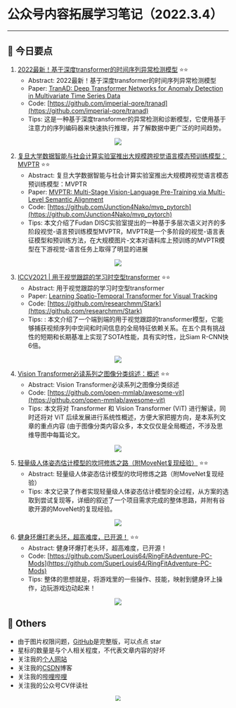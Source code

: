 # 公众号内容拓展学习笔记（2022.3.4）

------



## :paperclip:  今日要点

1. [2022最新！基于深度transformer的时间序列异常检测模型](https://mp.weixin.qq.com/s/oIG87toA1IkLyEVjFsJldw)         :star::star:
   - Abstract: 2022最新！基于深度transformer的时间序列异常检测模型
   - Paper: [TranAD: Deep Transformer Networks for Anomaly Detection in Multivariate Time Series Data](https://arxiv.org/abs/2201.07284)
   - Code: [https://github.com/imperial-qore/tranad](https://github.com/imperial-qore/tranad)
   - Tips:  这是一种基于深度transformer的异常检测和诊断模型，它使用基于注意力的序列编码器来快速执行推理，并了解数据中更广泛的时间趋势。

<div align=center><img src="https://mmbiz.qpic.cn/mmbiz_png/Znac0PLV6ymbeAvribQDMOzVzFmJVevLibKPnOjNssGX7052aZO41K5xlQNvqssQzkcOrxibdb00vGvZPdZGoueOg/640?wx_fmt=png&wxfrom=5&wx_lazy=1&wx_co=1" style='zoom:100%'>
</div>




2. [复旦大学数据智能与社会计算实验室推出大规模跨视觉语言模态预训练模型：MVPTR](https://mp.weixin.qq.com/s/b1EmaVCarQv-OVX7CXxadQ)       :star::star:
   - Abstract: 复旦大学数据智能与社会计算实验室推出大规模跨视觉语言模态预训练模型：MVPTR
   - Paper: [MVPTR: Multi-Stage Vision-Language Pre-Training via Multi-Level Semantic Alignment](https://arxiv.org/abs/2201.12596)
   - Code: [https://github.com/Junction4Nako/mvp_pytorch](https://github.com/Junction4Nako/mvp_pytorch)
   - Tips: 本文介绍了Fudan DISC实验室提出的一种基于多层次语义对齐的多阶段视觉-语言预训练模型MVPTR，MVPTR是一个多阶段的视觉-语言表征模型和预训练方法，在大规模图片-文本对语料库上预训练的MVPTR模型在下游视觉-语言任务上取得了明显的进展

<div align=center><img src="https://mmbiz.qpic.cn/mmbiz_png/nJZZib3qIQW6tgPNyXlgLB1WeAHoUEID3mNlmiapfZ4fX5wqbbgFwibjnZEOZOIwbvbzbwQAlygRVeF5OLd26YXiaQ/640?wx_fmt=png&wxfrom=5&wx_lazy=1&wx_co=1" style='zoom:100%'>
</div>



3. [ICCV2021 | 用于视觉跟踪的学习时空型transformer](https://mp.weixin.qq.com/s/ywpfOC1xX3Eyy-s_1pkwfQ)       :star::star:
   - Abstract: 用于视觉跟踪的学习时空型transformer
   - Paper: [Learning Spatio-Temporal Transformer for Visual Tracking](https://arxiv.org/abs/2103.17154)
   - Code: [https://github.com/researchmm/Stark](https://github.com/researchmm/Stark)
   - Tips: : 本文介绍了一个端到端的用于视觉跟踪的transformer模型，它能够捕获视频序列中空间和时间信息的全局特征依赖关系。在五个具有挑战性的短期和长期基准上实现了SOTA性能，具有实时性，比Siam R-CNN快6倍。
<div align=center><img src="https://mmbiz.qpic.cn/mmbiz_png/V2E1ll6kaTU5IT5HLkC5cGpYmIHVXNiaYmiadFFzRzG1fyW6KVlQQDIbJBedJzTF7AS2d3j34Wxlf5iccdddrwSMQ/640?wx_fmt=png&wxfrom=5&wx_lazy=1&wx_co=1" style='zoom:100%'>
</div>



4. [Vision Transformer必读系列之图像分类综述：概述](https://mp.weixin.qq.com/s/AZwxtynGeAAGbm8emCfZdw)       :star::star:
   - Abstract: Vision Transformer必读系列之图像分类综述
   - Code: [https://github.com/open-mmlab/awesome-vit](https://github.com/open-mmlab/awesome-vit)
   - Tips: 本文将对 Transformer 和 Vision Transformer (ViT) 进行解读，同时还将对 ViT 后续发展进行系统性概述，方便大家把握方向，是本系列文章的重点内容 (由于图像分类内容众多，本文仅仅是全局概述，不涉及思维导图中每篇论文。

<div align=center><img src="https://mmbiz.qpic.cn/mmbiz_png/ibaXaPIy7jV3nWYE8dznLXmxjUC8OzbcYZFYpianWAoFqxo8rp008C2dpJftqOpdyUojwYuIjIfvP4ickAQQdGyLA/640?wx_fmt=png&wxfrom=5&wx_lazy=1&wx_co=1" style='zoom:100%'>
</div>

5. [轻量级人体姿态估计模型的坎坷修炼之路（附MoveNet复现经验）](https://mp.weixin.qq.com/s/70Lcx9JEU38or-zRenJr_A)       :star::star:
   - Abstract: 轻量级人体姿态估计模型的坎坷修炼之路（附MoveNet复现经验）
   - Tips: 本文记录了作者实现轻量级人体姿态估计模型的全过程，从方案的选取到尝试复现等，详细的叙述了一个项目需求完成的整体思路，并附有谷歌开源的MoveNet的复现经验。

<div align=center><img src="https://mmbiz.qpic.cn/sz_mmbiz_jpg/gYUsOT36vfrcxdFycgB2S3JMaREPjxT8uJeG5h9FTB2xxeMq1MRU6XfWyORMGMo6VMgvo7egoVBUNcECmia39aA/640?wx_fmt=jpeg&wxfrom=5&wx_lazy=1&wx_co=1" style='zoom:100%'>
</div>



6. [健身环爆打老头环，超高难度，已开源！](https://mp.weixin.qq.com/s/s5HVsFd_8Jt2x5aeVwjNbg)       :star::star:
   - Abstract: 健身环爆打老头环，超高难度，已开源！
   - Code: [https://github.com/SuperLouis64/RingFitAdventure-PC-Mods](https://github.com/SuperLouis64/RingFitAdventure-PC-Mods)
   - Tips: 整体的思想就是，将游戏里的一些操作、技能，映射到健身环上操作，边玩游戏边动起来！

<div align=center><img src="https://mmbiz.qpic.cn/mmbiz_gif/v1JN0W4OpXiareWrJ1b4BicTHfI4IPMPLqVmJ7T1JWpIPRvGvibf4dQbWkOSzwuIHOUibm4u0vRPAZuzt3fMR0jBTw/640?wx_fmt=gif&wxfrom=5&wx_lazy=1" style='zoom:100%'>
</div>




## :paperclip:  Others

- 由于图片权限问题，[GitHub](https://github.com/xiaoxuebajie/dairly_learning)是完整版，可以点点 star
- 星标的数量是与个人相关程度，不代表文章内容的好坏
- 关注我的[个人网站](http://www.cvbds.cn/)
- 关注我的[CSDN](https://blog.csdn.net/xiaoxuebajie)博客
- 关注我的[哔哩哔哩](https://space.bilibili.com/424394389)
- 关注我的公众号CV伴读社

<div align=center><img src="https://img-blog.csdnimg.cn/202005031406335.jpg" style='zoom:80%'>
</div>